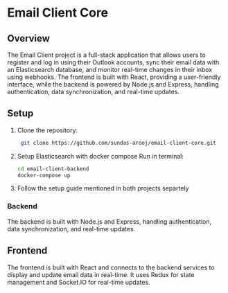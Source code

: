 # Email Client Core

## Overview
The Email Client project is a full-stack application that allows users to register and log in using their Outlook accounts, sync their email data with an Elasticsearch database, and monitor real-time changes in their inbox using webhooks. The frontend is built with React, providing a user-friendly interface, while the backend is powered by Node.js and Express, handling authentication, data synchronization, and real-time updates.

## Setup
1. Clone the repository:

   ```bash
    git clone https://github.com/sundas-arooj/email-client-core.git

2. Setup Elasticsearch with docker compose
Run in terminal:
    ```bash
    cd email-client-backend
    docker-compose up

3. Follow the setup guide mentioned in both projects separtely 

### Backend
The backend is built with Node.js and Express, handling authentication, data synchronization, and real-time updates.

## Frontend
The frontend is built with React and connects to the backend services to display and update email data in real-time. It uses Redux for state management and Socket.IO for real-time updates.
